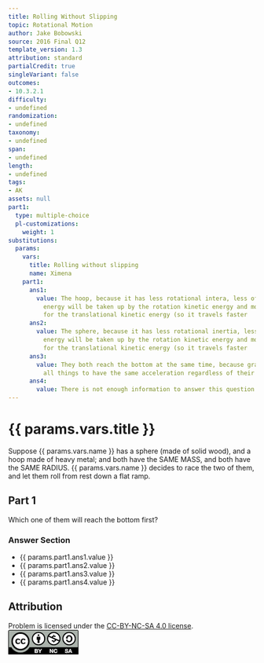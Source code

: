 ```yaml
---
title: Rolling Without Slipping
topic: Rotational Motion
author: Jake Bobowski
source: 2016 Final Q12
template_version: 1.3
attribution: standard
partialCredit: true
singleVariant: false
outcomes:
- 10.3.2.1
difficulty:
- undefined
randomization:
- undefined
taxonomy:
- undefined
span:
- undefined
length:
- undefined
tags:
- AK
assets: null
part1:
  type: multiple-choice
  pl-customizations:
    weight: 1
substitutions:
  params:
    vars:
      title: Rolling without slipping
      name: Ximena
    part1:
      ans1:
        value: The hoop, because it has less rotational intera, less of its total
          energy will be taken up by the rotation kinetic energy and more will remain
          for the translational kinetic energy (so it travels faster
      ans2:
        value: The sphere, because it has less rotational inertia, less of its total
          energy will be taken up by the rotation kinetic energy and more will remain
          for the translational kinetic energy (so it travels faster
      ans3:
        value: They both reach the bottom at the same time, because gravity causes
          all things to have the same acceleration regardless of their mass.
      ans4:
        value: There is not enough information to answer this question.
---
```

# {{ params.vars.title }}
Suppose {{ params.vars.name }} has a sphere (made of solid wood), and a hoop made of heavy metal; and both have the SAME MASS, and both have the SAME RADIUS.
{{ params.vars.name }} decides to race the two of them, and let them roll from rest down a flat ramp.

## Part 1

Which one of them will reach the bottom first?

### Answer Section

- {{ params.part1.ans1.value }}
- {{ params.part1.ans2.value }}
- {{ params.part1.ans3.value }}
- {{ params.part1.ans4.value }}

## Attribution

Problem is licensed under the [CC-BY-NC-SA 4.0 license](https://creativecommons.org/licenses/by-nc-sa/4.0/).<br> ![The Creative Commons 4.0 license requiring attribution-BY, non-commercial-NC, and share-alike-SA license.](https://raw.githubusercontent.com/firasm/bits/master/by-nc-sa.png)